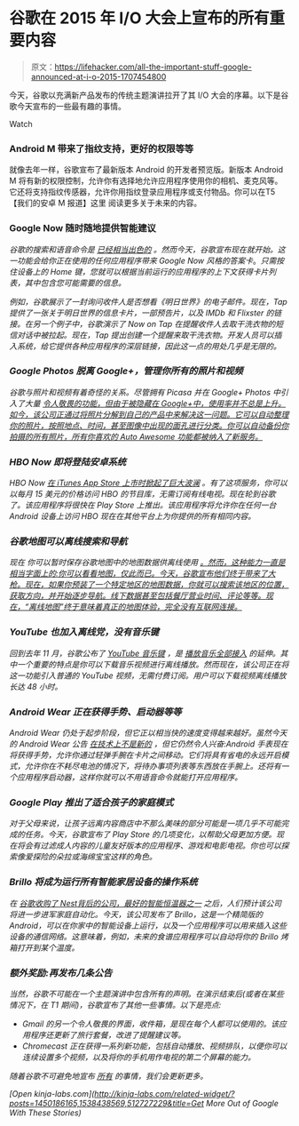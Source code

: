 # 谷歌在 2015 年 I/O 大会上宣布的所有重要内容

> 原文：<https://lifehacker.com/all-the-important-stuff-google-announced-at-i-o-2015-1707454800>

今天，谷歌以充满新产品发布的传统主题演讲拉开了其 I/O 大会的序幕。以下是谷歌今天宣布的一些最有趣的事情。

Watch

### Android M 带来了指纹支持，更好的权限等等

就像去年一样，谷歌宣布了最新版本 Android 的开发者预览版。新版本 Android M 将有新的权限控制，允许你有选择地允许应用程序使用你的相机、麦克风等。它还将支持指纹传感器，允许你用指纹登录应用程序或支付物品。你可以在T5【我们的安卓 M 报道】这里 阅读更多关于未来的内容。

### Google Now 随时随地提供智能建议

*谷歌的搜索和语音命令是 [已经相当出色的](https://lifehacker.com/everything-you-didnt-know-you-could-do-with-google-voi-512727229) 。然而今天，谷歌宣布现在就开始。这一功能会给你正在使用的任何应用程序带来 Google Now 风格的答案卡*。*只需按住设备上的 Home 键，您就可以根据当前运行的应用程序的上下文获得卡片列表，其中包含您可能需要的信息。*

*例如，谷歌展示了一封询问收件人是否想看《明日世界》的电子邮件。现在，Tap 提供了一张关于明日世界的信息卡片，一部预告片，以及 IMDb 和 Flixster 的链接。在另一个例子中，谷歌演示了 Now on Tap 在提醒收件人去取干洗衣物的短信对话中被拉起。现在，Tap 提出创建一个提醒来取干洗衣物。开发人员可以插入系统，给它提供各种应用程序的深层链接，因此这一点的用处几乎是无限的。*

### *Google Photos 脱离 Google+，管理你所有的照片和视频*

*谷歌与照片和视频有着奇怪的关系。尽管拥有 Picasa 并在 Google+ Photos 中引入了大量 [令人敬畏的功能，但由于被隐藏在 Google+中，使用率并不总是上升。如今，该公司正通过将照片分解到自己的产品中来解决这一问题。它可以自动整理你的照片，按照地点、时间，甚至图像中出现的面孔进行分类。你可以自动备份你拍摄的所有照片，所有你喜欢的 Auto Awesome 功能都被纳入了新服务。](https://lifehacker.com/all-the-awesome-stuff-you-can-do-with-google-photos-1590108193)*

### *HBO Now 即将登陆安卓系统*

*HBO Now [在 iTunes App Store 上市时掀起了巨大波澜](http://lifehacker.com/hbo-now-the-cable-free-streaming-service-hbo-is-develo-1696201009) 。有了这项服务，你可以以每月 15 美元的价格访问 HBO 的节目库，无需订阅有线电视。现在轮到谷歌了。该应用程序将很快在 Play Store 上推出。该应用程序将允许你在任何一台 Android 设备上访问 HBO 现在在其他平台上为你提供的所有相同内容。*

### *谷歌地图可以离线搜索和导航*

*现在 你可以暂时保存谷歌地图中的地图数据供离线使用 [。然而，这种能力一直是相当字面上的:你可以看看地图，仅此而已。今天，谷歌宣布他们终于带来了大枪。现在，如果你预装了一个特定地区的地图数据，你就可以搜索该地区的位置，获取方向，并开始逐步导航。线下数据甚至包括餐厅营业时间、评论等等。现在，“离线地图”终于意味着真正的地图体验，完全没有互联网连接。](http://lifehacker.com/google-maps-adds-better-navigation-offline-maps-and-t-1572429181)*

### *YouTube 也加入离线党，没有音乐键*

*回到去年 11 月，谷歌公布了 [YouTube 音乐键](http://lifehacker.com/whats-the-point-of-youtube-music-key-1662612843) ，是 [播放音乐全部接入](https://play.google.com/about/music/allaccess/) 的延伸。其中一个重要的特点是你可以下载音乐视频进行离线播放。然而现在，该公司正在将这一功能引入普通的 YouTube 视频，无需付费订阅。用户可以下载视频离线播放长达 48 小时。*

### *Android Wear 正在获得手势、启动器等等*

*Android Wear 仍处于起步阶段，但它正以相当快的速度变得越来越好。虽然今天的 Android Wear 公告 [在技术上不是新的](https://gizmodo.com/android-wears-biggest-update-ever-brings-wifi-and-emoji-1698959433) ，但它仍然令人兴奋:Android 手表现在将获得手势，允许你通过轻弹手腕在卡片之间移动。它们将具有省电的永远开启模式，允许你在不耗尽电池的情况下，将待办事项列表等东西放在手腕上。还将有一个应用程序启动器，这样你就可以不用语音命令就能打开应用程序。*

### *Google Play 推出了适合孩子的家庭模式*

*对于父母来说，让孩子远离内容商店中不那么美味的部分可能是一项几乎不可能完成的任务。今天，谷歌宣布了 Play Store 的几项变化，以帮助父母更加方便。现在将会有过滤成人内容的儿童友好版本的应用程序、游戏和电影电视。你也可以探索像爱探险的朵拉或海绵宝宝这样的角色。*

### *Brillo 将成为运行所有智能家居设备的操作系统*

*在 [谷歌收购了 Nest](http://gizmodo.com/google-just-bought-nest-for-3-2-billion-1500503899)[背后的公司，最好的智能恒温器之一](http://lifehacker.com/what-can-a-smart-thermostat-do-that-mine-can-t-already-472975733) 之后，人们预计该公司将进一步进军家庭自动化。今天，该公司发布了 Brillo，这是一个精简版的 Android，可以在你家中的智能设备上运行，以及一个应用程序可以用来插入这些设备的通信网络。这意味着，例如，未来的食谱应用程序可以自动将你的 Brillo 烤箱打开到某个温度。*

### *额外奖励:再发布几条公告*

*当然，谷歌不可能在一个主题演讲中包含所有的声明。在演示结束后(或者在某些情况下，在 T1 期间)，谷歌宣布了其他一些事情。以下是亮点:*

*   *Gmail 的另一个令人敬畏的界面，收件箱，是现在每个人都可以使用的。该应用程序还更新了旅行套餐，改进了提醒建议等。* 
*   *Chromecast 正在获得一系列新功能，包括自动播放、视频排队，以便你可以连续设置多个视频，以及将你的手机用作电视的第二个屏幕的能力。*

*随着谷歌不可避免地宣布 [所有](http://i0.kym-cdn.com/entries/icons/facebook/000/006/199/x-all-the-y.png) 的事情，我们会更新更多。*

*[Open *kinja-labs.com*](http://kinja-labs.com/related-widget/?posts=1450186165,1538438569,512727229&title=Get More Out of Google With These Stories)*